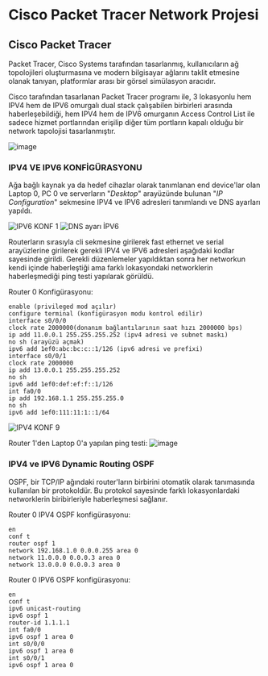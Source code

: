 # Cisco Packet Tracer Network Projesi

## Cisco Packet Tracer

Packet Tracer, Cisco Systems tarafından tasarlanmış, kullanıcıların ağ topolojileri oluşturmasına ve modern bilgisayar ağlarını taklit etmesine olanak tanıyan, platformlar arası bir görsel simülasyon aracıdır.

Cisco tarafından tasarlanan Packet Tracer programı ile, 3 lokasyonlu hem IPV4 hem de IPV6 omurgalı dual stack çalışabilen birbirleri arasında haberleşebildiği, hem IPV4 hem de IPV6 omurganın Access Control List ile sadece hizmet portlarından erişilip diğer tüm portların kapalı olduğu bir network tapolojisi tasarlanmıştır.

![image](https://user-images.githubusercontent.com/115885531/201934233-4bd0177a-fdab-46fb-b9ea-7230c11ca057.png)

### IPV4 VE IPV6 KONFİGÜRASYONU
Ağa bağlı kaynak ya da hedef cihazlar olarak tanımlanan end device'lar olan Laptop 0, PC 0 ve serverların "*Desktop*" arayüzünde bulunan "*IP Configuration*" sekmesine IPV4 ve IPV6 adresleri tanımlandı ve DNS ayarları yapıldı.


![IPV6 KONF 1](https://user-images.githubusercontent.com/115885531/201941025-bbf0ad6b-d0ed-4341-b495-81a066092a28.png)
![DNS ayarı İPV6 ](https://user-images.githubusercontent.com/115885531/201941167-f014daf0-cffd-4941-a798-e16999b9d376.png)

Routerların sırasıyla cli sekmesine girilerek fast ethernet ve serial arayüzlerine girilerek gerekli IPV4 ve IPV6 adresleri aşağıdaki kodlar sayesinde girildi. Gerekli düzenlemeler yapıldıktan sonra her networkun kendi içinde haberleştiği ama farklı lokasyondaki networklerin haberleşmediği ping testi yapılarak görüldü.

Router 0 Konfigürasyonu:
```
enable (privileged mod açılır)
configure terminal (konfigürasyon modu kontrol edilir)
interface s0/0/0
clock rate 2000000(donanım bağlantılarının saat hızı 2000000 bps)
ip add 11.0.0.1 255.255.255.252 (ipv4 adresi ve subnet maskı)
no sh (arayüzü açmak)
ipv6 add 1ef0:abc:bc:c::1/126 (ipv6 adresi ve prefixi)
interface s0/0/1
clock rate 2000000
ip add 13.0.0.1 255.255.255.252
no sh 
ipv6 add 1ef0:def:ef:f::1/126
int fa0/0
ip add 192.168.1.1 255.255.255.0
no sh
ipv6 add 1ef0:111:11:1::1/64
```

![IPV4 KONF 9](https://user-images.githubusercontent.com/115885531/201946447-fdcfdf59-ce59-44ec-aaa0-d407d58bd3ea.png)

Router 1'den Laptop 0'a yapılan ping testi:
![image](https://user-images.githubusercontent.com/115885531/201949158-576ce64c-9a70-46e5-91b2-67febd648d47.png)


### IPV4 ve IPV6 Dynamic Routing OSPF
OSPF, bir TCP/IP ağındaki router'ların birbirini otomatik olarak tanımasında kullanılan bir protokoldür. Bu protokol sayesinde farklı lokasyonlardaki networklerin biribirleriyle haberleşmesi sağlanır.

Router 0 IPV4 OSPF konfigürasyonu:
```
en
conf t
router ospf 1
network 192.168.1.0 0.0.0.255 area 0
network 11.0.0.0 0.0.0.3 area 0
network 13.0.0.0 0.0.0.3 area 0
```
Router 0 IPV6 OSPF konfigürasyonu:
```
en
conf t
ipv6 unicast-routing
ipv6 ospf 1
router-id 1.1.1.1
int fa0/0
ipv6 ospf 1 area 0
int s0/0/0
ipv6 ospf 1 area 0
int s0/0/1
ipv6 ospf 1 area 0
```
